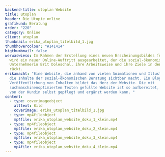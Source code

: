 ```yaml
---
backend-title: utoplan Website
title: utoplan
header: Die Utopie online
grafikund: Beratung
order: "220"
category: Online
client: utoplan
thumbnail: erika_utoplan_titelbild_1.jpg
thumbhovercolour: "#141414"
bigthumbnail: false
werwaswieso: Im Rahmen der Erstellung eines neuen Erscheinungsbildes für utoplan
  wird ein neuer Online-Auftritt ausgearbeitet, der die sozial-ökonomische
  Unternehmerin Brit Doleschal, ihre Arbeitsweise und ihre Ziele in den Fokus
  rückt.
erikamacht: "Eine Website, die anhand von vielen Animationen und Illustrationen
  die Inhalte der sozial-ökonomischen Beratung sichtbar macht. Ein Blog zur
  Veröffentlichung von Inhalten bildet das Herz der Website. Die mit
  suchmaschinenoptimierten Texten gefüllte Website ist so aufbereitet, dass sie
  von der Kundin selbst gepflegt und ergänzt werden kann. "
content:
  - type: coverimageobject
    alttext: Bild
    coverimage: erika_utoplan_titelbild_1.jpg
  - type: mp4fileobject
    mp4file: erika_utoplan_website_doku_1_klein.mp4
  - type: mp4fileobject
    mp4file: erika_utoplan_website_doku_2_klein.mp4
  - type: mp4fileobject
    mp4file: erika_utoplan_website_doku_3_klein.mp4
  - type: mp4fileobject
    mp4file: erika_utoplan_website_doku_4_klein.mp4
---
```


